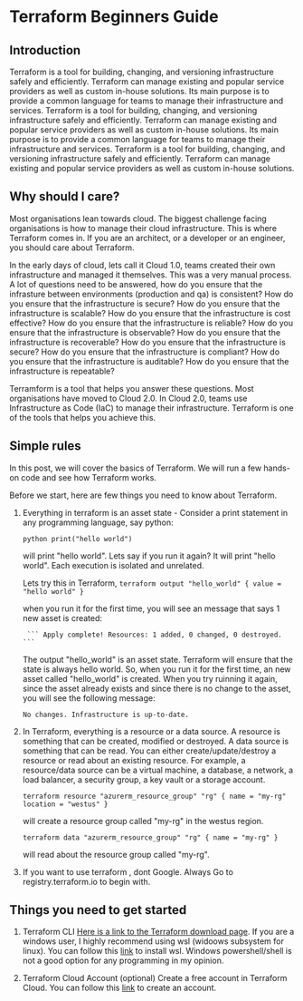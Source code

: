 # Terraform Beginners Guide
## Introduction
Terraform is a tool for building, changing, and versioning infrastructure safely and efficiently. Terraform can manage existing and popular service providers as well as custom in-house solutions. Its main purpose is to provide a common language for teams to manage their infrastructure and services. Terraform is a tool for building, changing, and versioning infrastructure safely and efficiently. Terraform can manage existing and popular service providers as well as custom in-house solutions. Its main purpose is to provide a common language for teams to manage their infrastructure and services. Terraform is a tool for building, changing, and versioning infrastructure safely and efficiently. Terraform can manage existing and popular service providers as well as custom in-house solutions.

## Why should I care?
Most organisations lean towards cloud. The biggest challenge facing organisations is how to manage their cloud infrastructure. This is where Terraform comes in. If you are an architect, or a developer or an engineer, you should care about Terraform. 

In the early days of cloud, lets call it Cloud 1.0, teams created their own infrastructure and managed it themselves. This was a very manual process. A lot of questions need to be answered, how do you ensure that the infrasture between environments (production and qa) is consistent? How do you ensure that the infrastructure is secure? How do you ensure that the infrastructure is scalable? How do you ensure that the infrastructure is cost effective? How do you ensure that the infrastructure is reliable?  How do you ensure that the infrastructure is observable? How do you ensure that the infrastructure is recoverable? How do you ensure that the infrastructure is secure? How do you ensure that the infrastructure is compliant? How do you ensure that the infrastructure is auditable? How do you ensure that the infrastructure is repeatable? 

Terramform is a tool that helps you answer these questions. Most organisations have moved to Cloud 2.0. In Cloud 2.0, teams use Infrastructure as Code (IaC) to manage their infrastructure. Terraform is one of the tools that helps you achieve this.

## Simple rules

In this post, we will cover the basics of Terraform. We will run a few hands-on code and see how Terraform works.

Before we start, here are few things you need to know about Terraform.

1. Everything in terraform is an asset state - Consider a print statement in any programming language, say python:
    
     ```python print("hello world") ```

    will print "hello world". Lets say if you run it again? It will print "hello world". Each execution is isolated and unrelated.

    Lets try this in Terraform,
    ```terraform output "hello_world" { value = "hello world" } ```

    when you run it for the first time, you will see an message that says 1 new asset is created:
        
        ``` Apply complete! Resources: 1 added, 0 changed, 0 destroyed. ```

    The output "hello_world" is an asset state. Terraform will ensure that the state is always hello world. So, when you run it for the first time, an new asset called "hello_world" is created. When you try ruinning it again, since the asset already exists and since there is no change to the asset, you will see the following message:

    ``` No changes. Infrastructure is up-to-date. ```



2. In Terraform, everything is a resource or a data source. A resource is something that can be created, modified or destroyed. A data source is something that can be read. You can either create/update/destroy a resource or read about an existing resource. For example, a resource/data source can be a virtual machine, a database, a network, a load balancer, a security group, a key vault or a storage account. 

    ```terraform resource "azurerm_resource_group" "rg" { name = "my-rg" location = "westus" } ```

    will create a resource group called "my-rg" in the westus region. 

    ```terraform data "azurerm_resource_group" "rg" { name = "my-rg" } ```

    will read  about the resource group called "my-rg".

3.  If you want to use terraform , dont Google. Always Go to registry.terraform.io to begin with.


## Things you need to get started

1. Terraform CLI 
    [Here is a link to the Terraform download page](https://developer.hashicorp.com/terraform/tutorials/aws-get-started/install-cli).  If you are a windows user, I highly recommend using wsl (widoows subsystem for linux). You can follow this [link](https://docs.microsoft.com/en-us/windows/wsl/install-win10) to install wsl. Windows powershell/shell is not a good option for any programming in my opinion.


2. Terraform Cloud Account (optional)
    Create a free account in Terraform Cloud. You can follow this [link](https://app.terraform.io/) to create an account. 












   